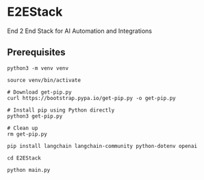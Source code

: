 # E2EStack
End 2 End Stack for AI Automation and Integrations

## Prerequisites

```
python3 -m venv venv

source venv/bin/activate

# Download get-pip.py
curl https://bootstrap.pypa.io/get-pip.py -o get-pip.py

# Install pip using Python directly
python3 get-pip.py

# Clean up
rm get-pip.py

pip install langchain langchain-community python-dotenv openai

cd E2EStack

python main.py

```